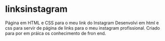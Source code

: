 # linksinstagram
Página em HTML e CSS para o meu link do Instagram
Desenvolvi em html e css para servir de página de links para o meu instagram profissional.
Criado para por em práica os conhecimento de fron end.

